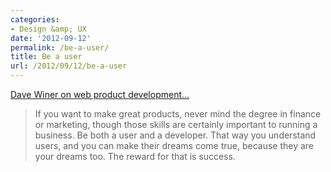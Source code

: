 ```yaml
---
categories:
- Design &amp; UX
date: '2012-09-12'
permalink: /be-a-user/
title: Be a user
url: /2012/09/12/be-a-user
---
```


<a href="http://scripting.com/stories/2012/08/28/whatIWantedPartIi.html">Dave Winer on web product development...</a>

<blockquote>If you want to make great products, never mind the degree in finance or marketing, though those skills are certainly important to running a business. Be both a user and a developer. That way you understand users, and you can make their dreams come true, because they are your dreams too. The reward for that is success.</blockquote>